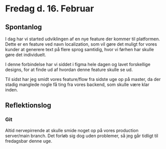 # Fredag d. 16. Februar

## Spontanlog 

I dag har vi started udviklingen af en nye feature der kommer til platformen.
Dette er en feature ved navn localization, som vil gøre det muligt for vores
kunder at generere text på flere sprog samtidig, hvor vi førhen har skulle 
gøre det individuelt. 

I denne forbindelse har vi siddet i figma hele dagen og lavet forskellige designs,
for at finde ud af hvordan denne feature skulle se ud. 

Til sidst har jeg smidt vores feature/flow fra sidste uge op på master, da der
stadig manglede nogle få ting fra vores backend, som skulle være klar inden. 



## Reflektionslog 


### Git 
Altid nervepirrende at skulle smide noget op på vores production server/main branch.
Det forløb sig dog uden problemer, så jeg går tidligt til fredagsbar denne uge.
